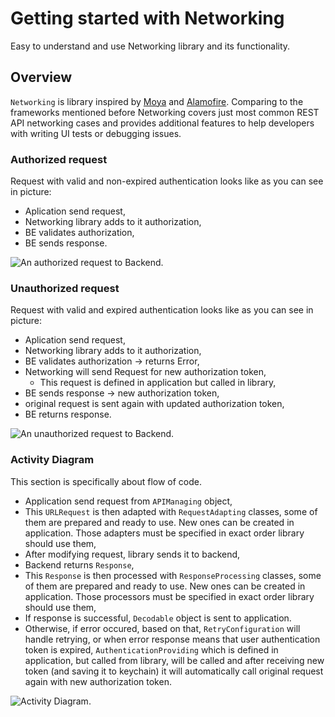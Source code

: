 # Getting started with Networking

Easy to understand and use Networking library and its functionality. 

## Overview

``Networking`` is library inspired by [Moya](https://github.com/Moya/Moya) and [Alamofire](https://github.com/Alamofire/Alamofire). Comparing to the frameworks mentioned before Networking covers just most common REST API networking cases and provides additional features to help developers with writing UI tests or debugging issues.

### Authorized request
Request with valid and non-expired authentication looks like as you can see in picture:
- Aplication send request, 
- Networking library adds to it authorization, 
- BE validates authorization,
- BE sends response.

![An authorized request to Backend.](AuthorizedRequest.png)

### Unauthorized request
Request with valid and expired authentication looks like as you can see in picture:
- Aplication send request, 
- Networking library adds to it authorization,
- BE validates authorization -> returns Error,
- Networking will send Request for new authorization token,
    - This request is defined in application but called in library,
- BE sends response -> new authorization token,
- original request is sent again with updated authorization token,
- BE returns response.

![An unauthorized request to Backend.](UnauthorizedRequest.png)

### Activity Diagram
This section is specifically about flow of code.
- Application send request from ``APIManaging`` object,
- This `URLRequest` is then adapted with ``RequestAdapting`` classes, some of them are prepared and ready to use. New ones  can be created in application. Those adapters must be specified in exact order library should use them,
- After modifying request, library sends it to backend,
- Backend returns ``Response``,
- This ``Response`` is then processed with ``ResponseProcessing`` classes, some of them are prepared and ready to use. New ones can be created in application. Those processors must be specified in exact order library should use them,
- If response is successful, `Decodable` object is sent to application.
- Otherwise, if error occured, based on that, ``RetryConfiguration`` will handle retrying, or when error response means that user authentication token is expired, ``AuthenticationProviding`` which is defined in application, but called from library, will be called and after receiving new token (and saving it to keychain) it will automatically call original request again with new authorization token.

![Activity Diagram.](ActivtyDiagram.png)

